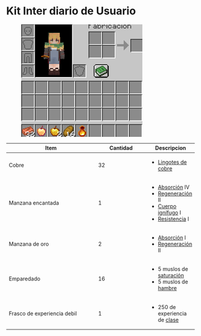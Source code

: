 # Kit Inter diario de Usuario

<figure><img src="../../../.gitbook/assets/image (4) (1).png" alt=""><figcaption></figcaption></figure>

<table><thead><tr><th width="281.3333333333333">Item</th><th width="146">Cantidad</th><th>Descripcion</th></tr></thead><tbody><tr><td>Cobre</td><td>32</td><td><ul><li><a href="../../../items/genericos/vanilla/lingote-de-cobre.md">Lingotes de cobre</a></li></ul></td></tr><tr><td>Manzana encantada</td><td>1</td><td><ul><li><a href="https://minecraft.fandom.com/es/wiki/Absorci%C3%B3n">Absorción</a> IV </li><li><a href="https://minecraft.fandom.com/es/wiki/Regeneraci%C3%B3n">Regeneración</a> II</li><li><a href="https://minecraft.fandom.com/es/wiki/Cuerpo_ign%C3%ADfugo">Cuerpo ignífugo</a> I </li><li><a href="https://minecraft.fandom.com/es/wiki/Resistencia">Resistencia</a> I</li></ul></td></tr><tr><td>Manzana de oro</td><td>2</td><td><ul><li><a href="https://minecraft.fandom.com/es/wiki/Absorci%C3%B3n">Absorción</a> I</li><li><a href="https://minecraft.fandom.com/es/wiki/Regeneraci%C3%B3n">Regeneración</a> II</li></ul></td></tr><tr><td>Emparedado</td><td>16</td><td><ul><li>5 muslos de <a href="https://minecraft.fandom.com/es/wiki/Saturaci%C3%B3n">saturación</a></li><li>5 muslos de <a href="https://minecraft.fandom.com/es/wiki/Hambre">hambre</a></li></ul></td></tr><tr><td>Frasco de experiencia debil</td><td>1</td><td><ul><li>250 de experiencia de <a href="../../../mecanicas/clases.md">clase</a></li></ul></td></tr></tbody></table>

